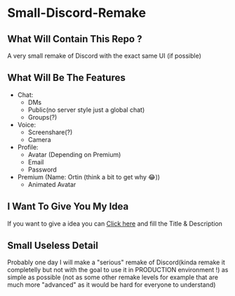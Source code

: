# Small-Discord-Remake

## What Will Contain This Repo ?

A very small remake of Discord with the exact same UI (if possible)

## What Will Be The Features

- Chat:
  - DMs
  - Public(no server style just a global chat)
  - Groups(?)
- Voice:
  - Screenshare(?)
  - Camera
- Profile:
  - Avatar (Depending on Premium)
  - Email
  - Password
- Premium (Name: Ortin (think a bit to get why :joy:))
  - Animated Avatar
  
## I Want To Give You My Idea

If you want to give a idea you can [Click here](https://github.com/HideakiAtsuyo/Small-Discord-Remake/issues/new?title=%3CMy%20Idea%20Name%3E&body=%3CMy%20Idea%20Description%3E) and fill the Title & Description 

## Small Useless Detail

Probably one day I will make a "serious" remake of Discord(kinda remake it completelly but not with the goal to use it in PRODUCTION environment !) as simple as possible (not as some other remake levels for example that are much more "advanced" as it would be hard for everyone to understand)
